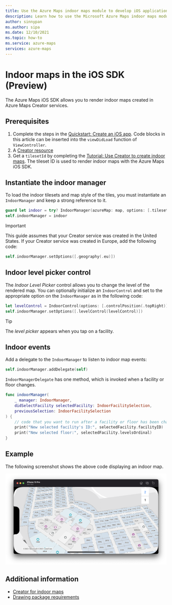 ```yaml
---
title: Use the Azure Maps indoor maps module to develop iOS applications with Microsoft Creator services
description: Learn how to use the Microsoft Azure Maps indoor maps module for the iOS SDK to render maps by embedding the module's JavaScript libraries.
author: sinnypan
ms.author: sipa
ms.date: 12/10/2021
ms.topic: how-to
ms.service: azure-maps
services: azure-maps
---
```


# Indoor maps in the iOS SDK (Preview)

The Azure Maps iOS SDK allows you to render indoor maps created in Azure Maps Creator services.

## Prerequisites

1. Complete the steps in the [Quickstart: Create an iOS app]. Code blocks in this article can be inserted into the `viewDidLoad` function of `ViewController`.
1. A [Creator resource]
1. Get a `tilesetId` by completing the [Tutorial: Use Creator to create indoor maps]. The tileset ID is used to render indoor maps with the Azure Maps iOS SDK.

## Instantiate the indoor manager

To load the indoor tilesets and map style of the tiles, you must instantiate an `IndoorManager` and keep a strong reference to it.

```swift
guard let indoor = try? IndoorManager(azureMap: map, options: [.tilesetID({Your-tilesetID})]) else { return }
self.indoorManager = indoor
```

> [!IMPORTANT]
> This guide assumes that your Creator service was created in the United States. If your Creator service was created in Europe, add the following code:
>
> ```swift
> self.indoorManager.setOptions([.geography(.eu)])
> ```

## Indoor level picker control

The *Indoor Level Picker* control allows you to change the level of the rendered map. You can optionally initialize an `IndoorControl` and set to the appropriate option on the `IndoorManager` as in the following code:

```swift
let levelControl = IndoorControl(options: [.controlPosition(.topRight)])
self.indoorManager.setOptions([.levelControl(levelControl)])
```

> [!TIP]
> The *level picker* appears when you tap on a facility.

## Indoor events

Add a delegate to the `IndoorManager` to listen to indoor map events:

```swift
self.indoorManager.addDelegate(self)
```

`IndoorManagerDelegate` has one method, which is invoked when a facility or floor changes.

```swift
func indoorManager(
    _ manager: IndoorManager,
    didSelectFacility selectedFacility: IndoorFacilitySelection,
    previousSelection: IndoorFacilitySelection
) {
    // code that you want to run after a facility or floor has been changed
    print("New selected facility's ID:", selectedFacility.facilityID)
    print("New selected floor:", selectedFacility.levelsOrdinal)
}
```

## Example

The following screenshot shows the above code displaying an indoor map.

![A screenshot that displays an indoor map created using the above sample code.](./media/ios-sdk/indoor-maps/indoor.png)

## Additional information

- [Creator for indoor maps]
- [Drawing package requirements]

[Quickstart: Create an iOS app]: quick-ios-app.md
[Creator resource]: how-to-manage-creator.md
[Tutorial: Use Creator to create indoor maps]: tutorial-creator-indoor-maps.md
[Creator for indoor maps]: creator-indoor-maps.md
[Drawing package requirements]: drawing-requirements.md
